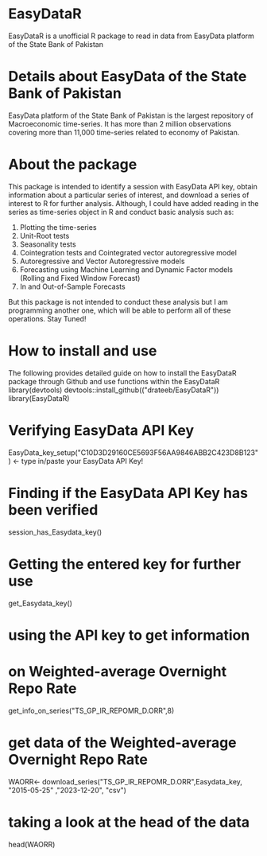 # EasyDataR
EasyDataR is a unofficial R package to read in data from EasyData platform of the State Bank of Pakistan

# Details about EasyData of the State Bank of Pakistan
EasyData platform of the State Bank of Pakistan is the largest repository of Macroeconomic time-series. It has more than 2 million observations covering more than 11,000 time-series related to economy of Pakistan. 

# About the package
This package is intended to identify a session with EasyData API key, obtain information about a particular series of interest, and download a series of interest to R for further analysis. Although, I could have added reading in the series as time-series object in R and conduct basic analysis such as:

1. Plotting the time-series
2. Unit-Root tests
3. Seasonality tests
4. Cointegration tests and Cointegrated vector autoregressive model
5. Autoregressive and Vector Autoregressive models
6. Forecasting using Machine Learning and Dynamic Factor models (Rolling and Fixed Window Forecast)
7. In and Out-of-Sample Forecasts

But this package is not intended to conduct these analysis but I am programming another one, which will be able to perform all of these operations. Stay Tuned!

# How to install and use
The following provides detailed guide on how to install the EasyDataR package through Github and use functions within the EasyDataR
library(devtools)
devtools::install_github(("drateeb/EasyDataR"))
library(EasyDataR)

# Verifying EasyData API Key
EasyData_key_setup("C10D3D29160CE5693F56AA9846ABB2C423D8B123") <- type in/paste your EasyData API Key! 

# Finding if the EasyData API Key has been verified

session_has_Easydata_key()

# Getting the entered key for further use

get_Easydata_key()

# using the API key to get information 
# on Weighted-average Overnight Repo Rate

get_info_on_series("TS_GP_IR_REPOMR_D.ORR",8)

# get data of the Weighted-average Overnight Repo Rate

WAORR<- download_series("TS_GP_IR_REPOMR_D.ORR",Easydata_key, "2015-05-25" ,"2023-12-20", "csv")

# taking a look at the head of the data

head(WAORR)
